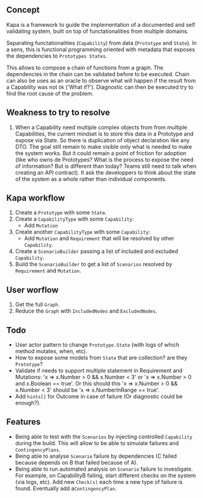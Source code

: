 ## Concept

Kapa is a framework to guide the implementation of a documented and self validating system,
built on top of functationalities from multiple domains.

Separating functationalities (`Capability`) from data (`Prototype` and `State`). In a sens,
this is functional programming oriented with metadata that exposes the dependencies
to `Prototypes States`. 

This allows to compose a chain of functions from a graph. The dependencies in the chain can be validated before to be executed.
Chain can also be uses as an oracle to observe what will happen if the result from a Capability
was not `Ok` ('What if?'). Diagnostic can then be executed try to find the root cause of the problem.

## Weakness to try to resolve

1. When a Capability need multiple complex objects from from multiple Capabilities,
  the current mindset is to store this data in a Prototype and expose via State.
  So there is duplication of object declaration like any DTO.
  The goal still remain to make visible only what is needed to make the system works.
  But it could remain a point of friction for adoption 
  (like who owns de Prototypes? What is the process to expose the need of information? But is different than today?
  Teams still need to talk when creating an API contract).
  It ask the developpers to think about the state of the system as a whole rather than individual components.

## Kapa workflow
1. Create a `Prototype` with some `State`.
1. Create a `CapabilityType` with some `Capability`:
    - Add `Mutation`
1. Create another `CapabilityType` with some `Capability`:
    - Add `Mutation` and `Requirement` that will be resolved by other `Capability`.
1. Create a `ScenarioBuilder` passing a list of included and excluded `Capability`.
1. Build the `ScenarioBuilder` to get a list of `Scenarios` 
   resolved by `Requirement` and `Mutation`.


## User worflow

1. Get the full `Graph`.
1. Reduce the `Graph` with `IncludedNodes` and `ExcludedNodes`.

## Todo

- User actor pattern to change `Prototype.State` (with logs of which method mutates, when, etc).
- How to expose some models from `State` that are collection? are they `Prototype`?
- Validate if needs to support multiple statement in Requirement and Mutations:
  'x => x.Number > 0 && x.Number < 3' or 'x => x.Number > 0 and x.Boolean == true'.
  Or this should this 'x => x.Number > 0 && x.Number < 3' 
  should be 'x => x.NumberInRange == true'.
- Add `hints[]` for Outcome in case of failure (Or diagnostic could be enough?).


## Features

- Being able to test with the `Scenarios` by injecting controlled `Capability` during the build.
  This will allow to be able to simulate failures and `ContingencyPlans`.
- Being able to analyse `Scenario` failure by dependencies 
  (C failed because depends on B that failed because of A).
- Being able to run automated analysis on `Scenario` failure to investigate.
  For example, on CapabilityB failing, start different checks on the system (via logs, etc).
  Add new `Check(s)` each time a new type of failure is found. Eventually add a`ContingencyPlan`.
